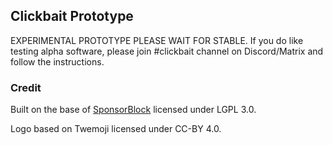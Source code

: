 ## Clickbait Prototype

EXPERIMENTAL PROTOTYPE PLEASE WAIT FOR STABLE. If you do like testing alpha software, please join #clickbait channel on Discord/Matrix and follow the instructions.

### Credit

Built on the base of [SponsorBlock](https://github.com/ajayyy/SponsorBlock) licensed under LGPL 3.0.

Logo based on Twemoji licensed under CC-BY 4.0.